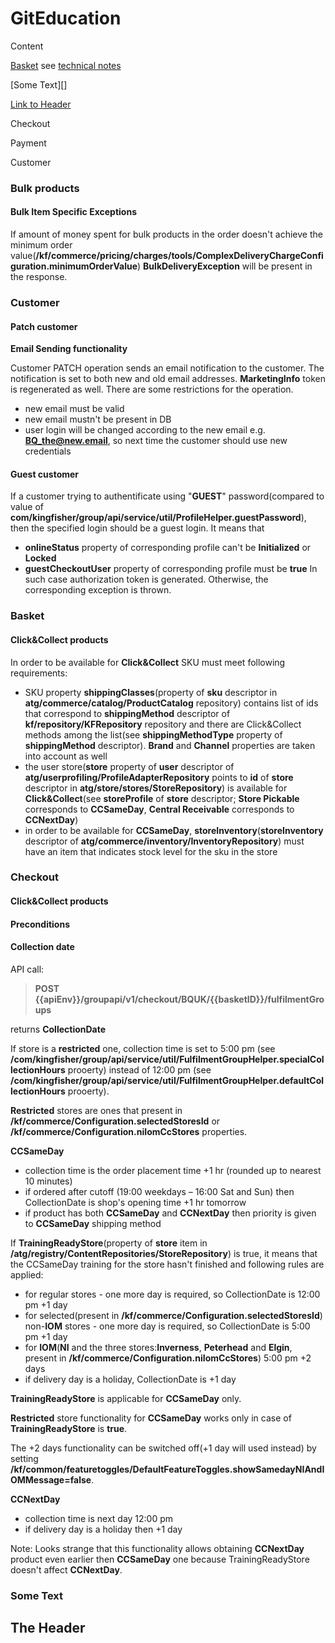 # GitEducation

Content

[Basket](#basket)  see [technical notes](/technical_notes.md#basket) 

[Some Text][]

[Link to Header](#the-header)

Checkout

Payment

Customer


### Bulk products

#### Bulk Item Specific Exceptions
If amount of money spent for bulk products in the order doesn't achieve the minimum order value(**/kf/commerce/pricing/charges/tools/ComplexDeliveryChargeConfiguration.minimumOrderValue**) **BulkDeliveryException** will be present in the response.


### Customer

#### Patch customer

**Email Sending functionality**

Customer PATCH operation sends an email notification to the customer. The notification is set to both new and old email addresses. **MarketingInfo** token is regenerated as well. There are some restrictions for the operation.  
* new email must be valid
* new email mustn't be present in DB
* user login will be changed according to the new email e.g. **BQ_the@new.email**, so next time the customer should use new credentials


#### Guest customer

If a customer trying to authentificate using "**GUEST**" password(compared to value of **com/kingfisher/group/api/service/util/ProfileHelper.guestPassword**), 
then the specified login should be a guest login. It means that 
* **onlineStatus** property of corresponding profile can't be **Initialized** or **Locked**
* **guestCheckoutUser** property of corresponding profile must be **true**
In such case authorization token is generated.
Otherwise, the corresponding exception is thrown.

### Basket

#### Click&Collect products

In order to be available for **Click&Collect** SKU must meet following requirements:
* SKU property **shippingClasses**(property of **sku** descriptor in **atg/commerce/catalog/ProductCatalog** repository) contains list of ids that correspond to **shippingMethod** descriptor of **kf/repository/KFRepository** repository and there are Click&Collect methods among the list(see **shippingMethodType** property of **shippingMethod** descriptor). **Brand** and **Channel** properties are taken into account as well
* the user store(**store** property of **user** descriptor of **atg/userprofiling/ProfileAdapterRepository** points to **id** of **store** descriptor in **atg/store/stores/StoreRepository**) is available for **Click&Collect**(see **storeProfile** of **store** descriptor; **Store Pickable** corresponds to **CCSameDay**, **Central Receivable** corresponds to **CCNextDay**)
* in order to be available for **CCSameDay**, **storeInventory**(**storeInventory** descriptor of **atg/commerce/inventory/InventoryRepository**) must have an item that indicates stock level for the sku in the store

### Checkout


#### Click&Collect products

#### Preconditions


#### Collection date

API call:
>**POST {{apiEnv}}/groupapi/v1/checkout/BQUK/{{basketID}}/fulfilmentGroups**

returns **CollectionDate**

If store is a **restricted** one, collection time is set to 5:00 pm (see **/com/kingfisher/group/api/service/util/FulfilmentGroupHelper.specialCollectionHours** prooerty) instead of 12:00 pm (see **/com/kingfisher/group/api/service/util/FulfilmentGroupHelper.defaultCollectionHours** prooerty).

**Restricted** stores are ones that present in **/kf/commerce/Configuration.selectedStoresId** or **/kf/commerce/Configuration.niIomCcStores** properties.

**CCSameDay**
* collection time is the order placement time +1 hr (rounded up to nearest 10 minutes)
* if ordered after cutoff (19:00 weekdays – 16:00 Sat and Sun) then CollectionDate is shop's opening time +1 hr tomorrow
* if product has both **CCSameDay** and **CCNextDay** then priority is given to **CCSameDay** shipping method

If **TrainingReadyStore**(property of **store** item in **/atg/registry/ContentRepositories/StoreRepository**) is true, it means that the CCSameDay training for the store hasn't finished and following rules are applied:
* for regular stores - one more day is required, so CollectionDate is 12:00 pm +1 day
* for selected(present in **/kf/commerce/Configuration.selectedStoresId**) non-**IOM** stores - one more day is required, so CollectionDate is 5:00 pm +1 day
* for **IOM**(**NI** and the three stores:**Inverness**, **Peterhead** and **Elgin**, present in **/kf/commerce/Configuration.niIomCcStores**) 5:00 pm +2 days
* if delivery day is a holiday, CollectionDate is +1 day

**TrainingReadyStore** is applicable for **CCSameDay** only.

**Restricted** store functionality for **CCSameDay** works only in case of **TrainingReadyStore** is **true**.

The +2 days functionality can be switched off(+1 day will used instead) by setting **/kf/common/featuretoggles/DefaultFeatureToggles.showSamedayNIAndIOMMessage=false**.

**CCNextDay**
* collection time is next day 12:00 pm
* if delivery day is a holiday then +1 day

Note: Looks strange that this functionality allows obtaining **CCNextDay** product even earlier then **CCSameDay** one because TrainingReadyStore doesn't affect **CCNextDay**.

### Some Text ###


## The Header



